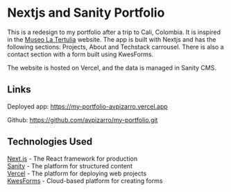 # Nextjs and Sanity Portfolio

This is a redesign to my portfolio after a trip to Cali, Colombia. It is inspired in the [Museo La Tertulia](https://museolatertulia.com/) website. The app is built with Nextjs and has the following sections: Projects, About and Techstack carrousel. There is also a contact section with a form built using KwesForms. 

The website is hosted on Vercel, and the data is managed in Sanity CMS.

## Links

Deployed app: https://my-portfolio-avpizarro.vercel.app  

Github: https://github.com/avpizarro/my-portfolio.git

## Technologies Used

[Next.js](https://nextjs.org) - The React framework for production  
[Sanity](https://www.sanity.io) - The platform for structured content  
[Vercel](https://vercel.com) - The platform for deploying web projects  
[KwesForms](https://kwesforms.com) - Cloud-based platform for creating forms